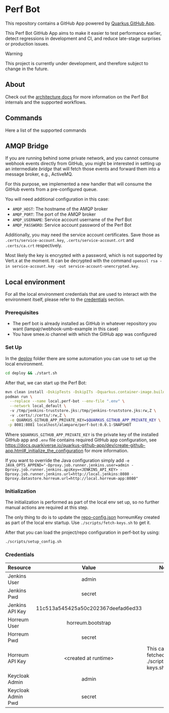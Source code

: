 
# Perf Bot 

This repository contains a GitHub App powered by [Quarkus GitHub App](https://github.com/quarkiverse/quarkus-github-app).

This Perf Bot GitHub App aims to make it easier to test performance earlier, detect regressions in 
development and CI, and reduce late-stage surprises or production issues.

> [!WARNING]
> This project is currently under development, and therefore subject to change in the future.

## About

Check out the [architecture docs](docs/architecture/index.md) for more information on the Perf Bot internals and 
the supported workflows.

## Commands

Here a list of the supported commands

## AMQP Bridge

If you are running behind some private network, and you cannot consume webhook events directly from GitHub, you 
might be interested in setting up an intermediate _bridge_ that will fetch those events and forward them into a 
message broker, e.g., ActiveMQ.

For this purpose, we implemented a new handler that will consume the GitHub events from a pre-configured queue.

You will need additional configuration in this case:

* `AMQP_HOST`: The hostname of the AMQP broker
* `AMQP_PORT`: The port of the AMQP broker
* `AMQP_USERNAME`: Service account username of the Perf Bot 
* `AMQP_PASSWORD`: Service account password of the Perf Bot

Additionally, you may need the service account certificates. Save those as
`.certs/service-account.key`, `.certs/service-account.crt` and `.certs/ca.crt` respectively.

Most likely the key is encrypted  with a password, which is not supported by Vert.x at the moment. 
It can be decrypted with the command `openssl rsa -in service-account.key -out service-account-unencrypted.key`.

## Local environment

For all the local environment credentials that are used to interact with the environment itself, 
please refer to the [credentials](#credentials) section.

### Prerequisites

* The perf bot is already installed as GitHub in whatever repository you want (lampajr/webhook-umb-example in this case)
* You have smee.io channel with which the GitHub app was configured

### Set Up

In the [deploy](deploy) folder there are some automation you can use to set up the local environment.

```bash
cd deploy && ./start.sh
```

After that, we can start up the Perf Bot:
```bash
mvn clean install -DskipTests -DskipITs -Dquarkus.container-image.build=true
podman run \
  --replace --name local.perf-bot --env-file ".env" \
  --network local_default \ 
  -v /tmp/jenkins-truststore.jks:/tmp/jenkins-truststore.jks:rw,Z \ 
  -v .certs/:/certs/:rw,Z \
  -e QUARKUS_GITHUB_APP_PRIVATE_KEY=$QUARKUS_GITHUB_APP_PRIVATE_KEY \
 -p 8081:8081 localhost/alampare/perf-bot:0.0.1-SNAPSHOT
```

Where `$QUARKUS_GITHUB_APP_PRIVATE_KEY` is the private key of the installed GitHub app and `.env` file contains
required GitHub app configuration, see https://docs.quarkiverse.io/quarkus-github-app/dev/create-github-app.html#_initialize_the_configuration
for more information.

If you want to override the Java configuration simply add 
`-e JAVA_OPTS_APPEND="-Dproxy.job.runner.jenkins.user=admin -Dproxy.job.runner.jenkins.apiKey=<JENKINS_API_KEY> -Dproxy.job.runner.jenkins.url=http://local.jenkins:8080 -Dproxy.datastore.horreum.url=http://local.horreum-app:8080"`

### Initialization

The initialization is performed as part of the local env set up, so no further manual actions are required at this
step.

The only thing to do is to update the [repo-config.json](scripts/assets/repo-config.json) horreumKey created as part of
the local env startup. Use `./scripts/fetch-keys.sh` to get it.

After that you can load the project/repo configuration in perf-bot by using:
```bash
./scripts/setup_config.sh
```

### Credentials

| Resource           |               Value                | Note                                              |
|--------------------|:----------------------------------:|---------------------------------------------------|
| Jenkins User       |               admin                |                                                   |
| Jenkins Pwd        |               secret               |                                                   |
| Jenkins API Key    | 11c513a545425a50c202367deefad6ed33 |                                                   |
| Horreum User       |         horreum.bootstrap          |                                                   |
| Horreum Pwd        |               secret               |                                                   |
| Horreum API Key    |       \<created at runtime\>       | This can be fetched using ./scripts/fetch-keys.sh |
| Keycloak Admin     |               admin                |                                                   |
| Keycloak Admin Pwd |               secret               |                                                   |


